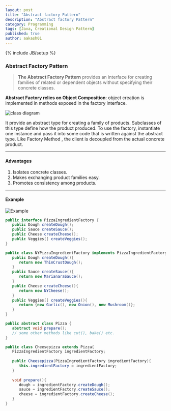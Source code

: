 ```yaml
---
layout: post
title: "Abstract factory Pattern"
description: "Abstract factory Pattern"
category: Programming
tags: [Java, Creational Design Pattern]
published: true
author: aakash01
---
```

{% include JB/setup %}

### Abstract Factory Pattern

> **The Abstract Factory Pattern** provides an interface for creating families of related or dependent objects without specifying their concrete classes.

**Abstract Factory relies on Object Composition**: object creation is implemented in methods exposed in the factory interface.


![class diagram]({{http://aakash01.github.io}}/assets/images/abstract_factory.jpg)

It provide an abstract type for creating a family of products. Subclasses of this type define how the product produced. To use the factory, instantiate one instance and pass it 
into some code that is written against the abstract type. Like Factory Method , the client is decoupled from the actual concrete product. 

-----------------------

#### Advantages

1. Isolates concrete classes. 
2. Makes exchanging product families easy. 
3. Promotes consistency among products.

-----------------------

#### Example 


![Example]({{http://aakash01.github.io}}/assets/images/abstract_factory_example.jpg)

``` java
public interface PizzaIngredientFactory {
   public Dough createDough();
   public Sauce createSauce();
   public Cheese createCheese();
   public Veggies[] createVeggies();
}
```
``` java
public class NYPizzaIngredientFactory implements PizzaIngredientFactory {
   public Dough createDough(){
      return new ThinCrustDough();
   }
   public Sauce createSauce(){
      return new MarianaraSauce();
   }
   public Cheese createCheese(){
      return new NYCheese();
   }
   public Veggies[] createVeggies(){
      return {new Garlic(), new Onion(), new Mushroom()};
   }
}
```
``` java
public abstract class Pizza {
   abstract void prepare();
   // some other methods like cut(), bake() etc.
}
```
``` java
public class Cheesepizza extends Pizza{
   PizzaIngredientFactory ingredientFactory;
   
   public Cheesepizza(PizzaIngredientFactory ingredientFactory){
      this.ingredientFactory = ingredientFactory;
   }
   
   void prepare(){
      dough = ingredientFactory.createDough();
      sauce = ingredientFactory.createSauce();
      cheese = ingredientFactory.createCheese();
   }
}
```



